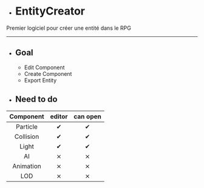  * # EntityCreator
Premier logiciel pour créer une entité dans le RPG

---

* ## Goal

    * Edit Component
    * Create Component
    * Export Entity

* ## Need to do



| Component | editor | can open |
|:---------:|:------:|:--------:|
 | Particle  |   ✔    |    ✔     |
| Collision |   ✔    |    ✔     |
 |   Light   |   ✔    |    ✔     |
 |    AI     |   ⨯    |    ⨯     |
 | Animation |   ⨯    |    ⨯     |
 |    LOD    |   ⨯    |    ⨯     |




